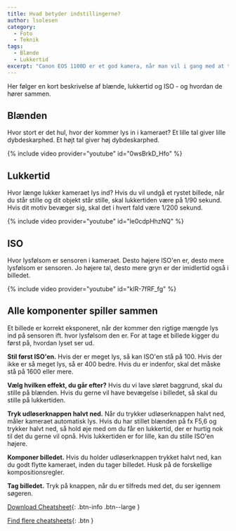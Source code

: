 ```yaml
---
title: Hvad betyder indstillingerne?
author: lsolesen
category:
  - Foto
  - Teknik
tags:
  - Blænde
  - Lukkertid
excerpt: "Canon EOS 1100D er et god kamera, når man vil i gang med at tage billeder. Det koster omkring 2200 kroner med et standardobjektiv."
---
```


Her følger en kort beskrivelse af blænde, lukkertid og ISO - og hvordan de hører sammen.

## Blænden

Hvor stort er det hul, hvor der kommer lys in i kameraet? Et lille tal giver lille dybdeskarphed. Et højt tal giver høj dybdeskarphed.

{% include video provider="youtube" id="0wsBrkD_Hfo" %}

## Lukkertid

Hvor længe lukker kameraet lys ind? Hvis du vil undgå et rystet billede, når du står stille og dit objekt står stille, skal lukkertiden være på 1/90 sekund. Hvis dit motiv bevæger sig, skal det i hvert fald være 1/200 sekund.

{% include video provider="youtube" id="le0cdpHhzNQ" %}

## ISO

Hvor lysfølsom er sensoren i kameraet. Desto højere ISO'en er, desto mere lysfølsom er sensoren. Jo højere tal, desto mere gryn er der imidlertid også i billedet.

{% include video provider="youtube" id="klR-7fRF_fg" %}

## Alle komponenter spiller sammen

Et billede er korrekt eksponeret, når der kommer den rigtige mængde lys ind på sensoren ift. hvor lysfølsom den er. For at tage et billede kigger du først på, hvordan lyset ser ud. 

**Stil først ISO'en.** Hvis der er meget lys, så kan ISO'en stå på 100. Hvis der ikke er så meget lys, så er 400 bedre. Hvis du er indenfor, skal det måske stå på 1600 eller mere.

**Vælg hvilken effekt, du går efter?** Hvis du vi lave sløret baggrund, skal du stille på blænden. Hvis du gerne vil have bevægelse i billedet, så skal du stille på lukkertiden.

**Tryk udløserknappen halvt ned.** Når du trykker udløserknappen halvt ned, måler kameraet automatisk lys. Hvis du har stillet blænden på fx F5,6 og trykker halvt ned, så hold øje med om du får en lukkertid, der er hurtig nok til det du gerne vil opnå. Hvis lukkertiden er for lille, kan du stille ISO'en højere.

**Komponer billedet.** Hvis du holder udløserknappen trykket halvt ned, kan du godt flytte kameraet, inden du tager billedet. Husk på de forskellige kompositionsregler.

**Tag billedet.** Tryk på knappen, når du er tilfreds med det, du ser igennem søgeren.

[Download Cheatsheet](/assets/pdf/foto-cheatsheet.pdf){: .btn-info .btn--large }

[Find flere cheatsheets](http://www.digitalcameraworld.com/tag/photography-cheat-sheet/page/2/){: .btn }
